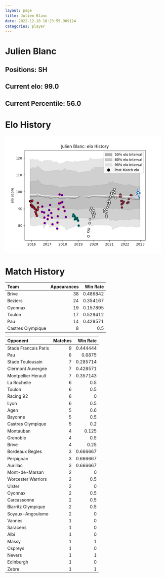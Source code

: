 ```yaml
---  
layout: page  
title: Julien Blanc  
date: 2022-12-18 16:23:55.909124  
categories: player  
---
```

# Julien Blanc

## Positions: SH

## Current elo: 99.0

## Current Percentile: 56.0

# Elo History


![elo history](history_JulienBlanc.png)
# Match History


| Team              |   Appearances |   Win Rate |
|:------------------|--------------:|-----------:|
| Brive             |            38 |   0.486842 |
| Beziers           |            24 |   0.354167 |
| Oyonnax           |            19 |   0.157895 |
| Toulon            |            17 |   0.529412 |
| Pau               |            14 |   0.428571 |
| Castres Olympique |             8 |   0.5      |

| Opponent             |   Matches |   Win Rate |
|:---------------------|----------:|-----------:|
| Stade Francais Paris |         9 |   0.444444 |
| Pau                  |         8 |   0.6875   |
| Stade Toulousain     |         7 |   0.285714 |
| Clermont Auvergne    |         7 |   0.428571 |
| Montpellier Herault  |         7 |   0.357143 |
| La Rochelle          |         6 |   0.5      |
| Toulon               |         6 |   0.5      |
| Racing 92            |         6 |   0        |
| Lyon                 |         6 |   0.5      |
| Agen                 |         5 |   0.6      |
| Bayonne              |         5 |   0.5      |
| Castres Olympique    |         5 |   0.2      |
| Montauban            |         4 |   0.125    |
| Grenoble             |         4 |   0.5      |
| Brive                |         4 |   0.25     |
| Bordeaux Begles      |         3 |   0.666667 |
| Perpignan            |         3 |   0.666667 |
| Aurillac             |         3 |   0.666667 |
| Mont-de-Marsan       |         2 |   0        |
| Worcester Warriors   |         2 |   0.5      |
| Ulster               |         2 |   0        |
| Oyonnax              |         2 |   0.5      |
| Carcassonne          |         2 |   0.5      |
| Biarritz Olympique   |         2 |   0.5      |
| Soyaux-Angouleme     |         2 |   0        |
| Vannes               |         1 |   0        |
| Saracens             |         1 |   0        |
| Albi                 |         1 |   0        |
| Massy                |         1 |   1        |
| Ospreys              |         1 |   0        |
| Nevers               |         1 |   1        |
| Edinburgh            |         1 |   0        |
| Zebre                |         1 |   1        |